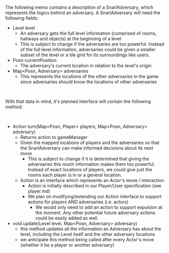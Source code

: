 The following memo contains a description of a SnarlAdversary, which represents the logics behind an adversary. A SnarlAdversary will need the following fields:
<br>
- Level level
    - An adversary gets the full level information (comprised of rooms, hallways and objects) at the beginning of a level
    - This is subject to change if the adversaries are too powerful. Instead of the full level information, adversaries could be given a smaller subset of the level or a tile grid for its surroundings like users.
- Posn currentPosition
    - The adversary's current location in relation to the level's origin
- Map<Posn, Adversary> adversaries
    - This represents the locations of the other adversaries in the game since adversaries should know the locations of other adversaries
<br>
      
With that data in mind, it's planned interface will contain the following method:

<br>

- Action turn(Map<Posn, Player> players, Map<Posn, Adversary> adversary)
    - Returns action to gameManager
    - Given the mapped locations of players and the adversaries so that the SnarlAdversary can make informed decisions about its next move
      - This is subject to change if it is determined that giving the adversaries this much information makes them too powerful. Instead of exact locations of players, we could give just the rooms each player is in or a general location. 
    - Action is an interface which represents an Actor's move / interaction
        - Action is initially described in our Player/User specification (see player.md)
        - We plan on modifying/extending our Action interface to support actions for players AND adversaries (i.e. actors)
            - We would only need to add an action to support expulsion at the moment. Any other potential future adversary actions could be easily added as well.
- void update(Level level, Map<Posn, Adversary> adversary)
    - this method updates all the information an Adversary has about the level, including the Level itself and the other adversary locations
    - we anticipate this method being called after every Actor's move (whether it be a player or another adversary)

<br>